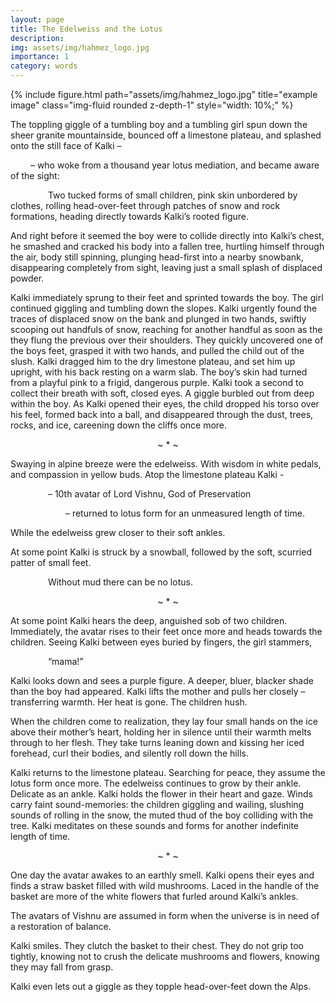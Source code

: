 ```yaml
---
layout: page
title: The Edelweiss and the Lotus
description:
img: assets/img/hahmez_logo.jpg
importance: 1
category: words
---
```


<div class="row">
    <div class="col-sm mt-3 mt-md-0">
        {% include figure.html path="assets/img/hahmez_logo.jpg" title="example image" class="img-fluid rounded z-depth-1" style="width: 10%;" %}
    </div>
</div>


The toppling giggle of a tumbling boy and a tumbling girl spun down the sheer granite mountainside, bounced off a limestone plateau, and splashed onto the still face of Kalki –

&emsp;&emsp; – who woke from a thousand year lotus mediation, and became aware of the sight:

&emsp;&emsp;&emsp;&emsp; Two tucked forms of small children, pink skin unbordered by clothes, rolling head-over-feet through patches of snow and rock formations, heading directly towards Kalki’s rooted figure.

And right before it seemed the boy were to collide directly into Kalki’s chest, he smashed and cracked his body into a fallen tree, hurtling himself through the air, body still spinning, plunging head-first into a nearby snowbank, disappearing completely from sight, leaving just a small splash of displaced powder.

Kalki immediately sprung to their feet and sprinted towards the boy. The girl continued giggling and tumbling down the slopes. Kalki urgently found the traces of displaced snow on the bank and plunged in two hands, swiftly scooping out handfuls of snow, reaching for another handful as soon as the they flung the previous over their shoulders. They quickly uncovered one of the boys feet, grasped it with two hands, and pulled the child out of the slush. Kalki dragged him to the dry limestone plateau, and set him up upright, with his back resting on a warm slab. The boy’s skin had turned from a playful pink to a frigid, dangerous purple. Kalki took a second to collect their breath with soft, closed eyes. A giggle burbled out from deep within the boy. As Kalki opened their eyes, the child dropped his torso over his feel, formed back into a ball, and disappeared through the dust, trees, rocks, and ice, careening down the cliffs once more.

<p><center> ~ * ~ </center></p>

Swaying in alpine breeze were the edelweiss. With wisdom in white pedals, and compassion in yellow buds. Atop the limestone plateau Kalki -

&emsp;&emsp;&emsp;&emsp; – 10th avatar of Lord Vishnu, God of Preservation

&emsp;&emsp;&emsp;&emsp;&emsp;&emsp; – returned to lotus form for an unmeasured length of time.

While the edelweiss grew closer to their soft ankles.

 

At some point Kalki is struck by a snowball, followed by the soft, scurried patter of small feet.

&emsp;&emsp;&emsp;&emsp; Without mud there can be no lotus.

<p><center> ~ * ~ </center></p>

At some point Kalki hears the deep, anguished sob of two children. Immediately, the avatar rises to their feet once more and heads towards the children. Seeing Kalki between eyes buried by fingers, the girl stammers,

&emsp;&emsp;&emsp;&emsp; “mama!”

Kalki looks down and sees a purple figure. A deeper, bluer, blacker shade than the boy had appeared. Kalki lifts the mother and pulls her closely – transferring warmth. Her heat is gone. The children hush.

When the children come to realization, they lay four small hands on the ice above their mother’s heart, holding her in silence until their warmth melts through to her flesh. They take turns leaning down and kissing her iced forehead, curl their bodies, and silently roll down the hills.

Kalki returns to the limestone plateau. Searching for peace, they assume the lotus form once more. The edelweiss continues to grow by their ankle. Delicate as an ankle. Kalki holds the flower in their heart and gaze. Winds carry faint sound-memories: the children giggling and wailing, slushing sounds of rolling in the snow, the muted thud of the boy colliding with the tree. Kalki meditates on these sounds and forms for another indefinite length of time.

<p><center> ~ * ~ </center></p>

One day the avatar awakes to an earthly smell. Kalki opens their eyes and finds a straw basket filled with wild mushrooms. Laced in the handle of the basket are more of the white flowers that furled around Kalki’s ankles.

The avatars of Vishnu are assumed in form when the universe is in need of a restoration of balance.

Kalki smiles. They clutch the basket to their chest. They do not grip too tightly, knowing not to crush the delicate mushrooms and flowers, knowing they may fall from grasp.

Kalki even lets out a giggle as they topple head-over-feet down the Alps.





